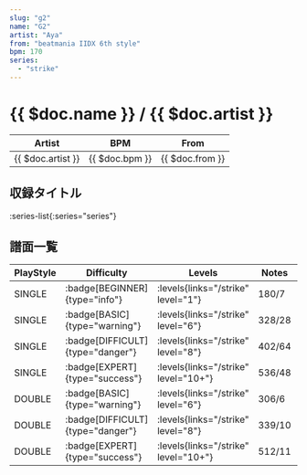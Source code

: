 ```yaml
---
slug: "g2"
name: "G2"
artist: "Aya"
from: "beatmania IIDX 6th style"
bpm: 170
series:
  - "strike"
---
```


# {{ $doc.name }} / {{ $doc.artist }}

|Artist|BPM|From|
|------|---|----|
|{{ $doc.artist }}|{{ $doc.bpm }}|{{ $doc.from }}|

## 収録タイトル

:series-list{:series="series"}

## 譜面一覧

|PlayStyle|Difficulty|Levels|Notes|Movie|
|---------|----------|------|-----|-----|
|SINGLE| :badge[BEGINNER]{type="info"}| :levels{links="/strike" level="1"}|180/7||
|SINGLE| :badge[BASIC]{type="warning"}| :levels{links="/strike" level="6"}|328/28||
|SINGLE| :badge[DIFFICULT]{type="danger"}| :levels{links="/strike" level="8"}|402/64||
|SINGLE| :badge[EXPERT]{type="success"}| :levels{links="/strike" level="10+"}|536/48||
|DOUBLE| :badge[BASIC]{type="warning"}| :levels{links="/strike" level="6"}|306/6||
|DOUBLE| :badge[DIFFICULT]{type="danger"}| :levels{links="/strike" level="8"}|339/10||
|DOUBLE| :badge[EXPERT]{type="success"}| :levels{links="/strike" level="10+"}|512/11||
